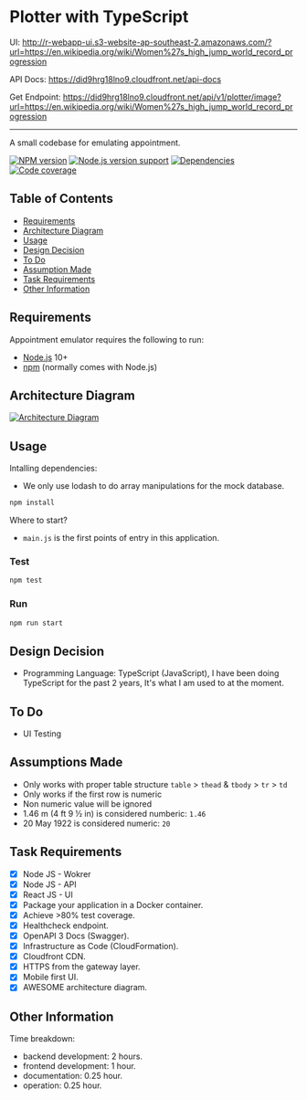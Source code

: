 # Plotter with TypeScript

UI: http://r-webapp-ui.s3-website-ap-southeast-2.amazonaws.com/?url=https://en.wikipedia.org/wiki/Women%27s_high_jump_world_record_progression

API Docs: https://did9hrg18lno9.cloudfront.net/api-docs

Get Endpoint: https://did9hrg18lno9.cloudfront.net/api/v1/plotter/image?url=https://en.wikipedia.org/wiki/Women%27s_high_jump_world_record_progression

---

A small codebase for emulating appointment.

[![NPM version][shield-npm]](#)
[![Node.js version support][shield-node]](#)
[![Dependencies][shield-dependencies]](#)
[![Code coverage][shield-coverage]](#)

## Table of Contents

- [Requirements](#requirements)
- [Architecture Diagram](#architecture-diagram)
- [Usage](#usage)
- [Design Decision](#design-decision)
- [To Do](#to-do)
- [Assumption Made](#assumptions-made)
- [Task Requirements](#task-requirements)
- [Other Information](#other-information)

## Requirements

Appointment emulator requires the following to run:

- [Node.js][node] 10+
- [npm][npm] (normally comes with Node.js)

## Architecture Diagram

[![Architecture Diagram][architecture-diagram]](https://d2v3ocmqltf3x3.cloudfront.net/R/r-plotter.png)

## Usage

Intalling dependencies:

- We only use lodash to do array manipulations for the mock database.

```sh
npm install
```

Where to start?

- `main.js` is the first points of entry in this application.

### Test

```sh
npm test
```

### Run

```sh
npm run start
```

## Design Decision

- Programming Language: TypeScript (JavaScript), I have been doing TypeScript for the past 2 years, It's what I am used to at the moment.

## To Do

- UI Testing

## Assumptions Made

- Only works with proper table structure `table` > `thead` & `tbody` > `tr` > `td`
- Only works if the first row is numeric
- Non numeric value will be ignored
- 1.46 m (4 ft 9 1⁄2 in) is considered numberic: `1.46`
- 20 May 1922 is considered numeric: `20`

## Task Requirements

- [x] Node JS - Wokrer
- [x] Node JS - API
- [x] React JS - UI
- [x] Package your application in a Docker container.
- [x] Achieve >80% test coverage.
- [x] Healthcheck endpoint.
- [x] OpenAPI 3 Docs (Swagger).
- [x] Infrastructure as Code (CloudFormation).
- [x] Cloudfront CDN.
- [x] HTTPS from the gateway layer.
- [x] Mobile first UI.
- [x] AWESOME architecture diagram.

## Other Information

Time breakdown:

- backend development: 2 hours.
- frontend development: 1 hour.
- documentation: 0.25 hour.
- operation: 0.25 hour.

[node]: https://nodejs.org/
[npm]: https://www.npmjs.com/
[shield-coverage]: https://img.shields.io/badge/coverage-96%58-brightgreen.svg
[shield-dependencies]: https://img.shields.io/badge/dependencies-up%20to%20date-brightgreen.svg
[shield-license]: https://img.shields.io/badge/license-MIT-blue.svg
[shield-node]: https://img.shields.io/badge/node.js%20support-10.16.2-brightgreen.svg
[shield-npm]: https://img.shields.io/badge/npm-v6.9.0-blue.svg
[architecture-diagram]: https://d2v3ocmqltf3x3.cloudfront.net/R/r-appointment.png
